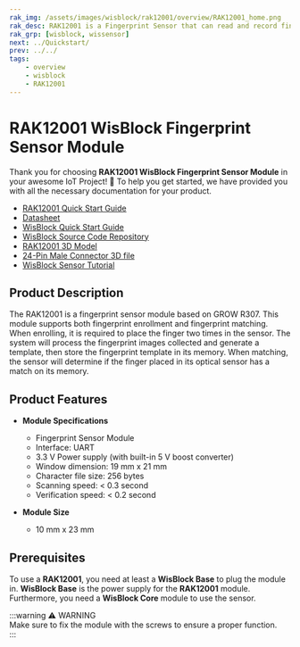 ```yaml
---
rak_img: /assets/images/wisblock/rak12001/overview/RAK12001_home.png
rak_desc: RAK12001 is a Fingerprint Sensor that can read and record fingerprints.
rak_grp: [wisblock, wissensor]
next: ../Quickstart/
prev: ../../
tags:
    - overview
    - wisblock
    - RAK12001
---
```



# RAK12001 WisBlock Fingerprint Sensor Module

Thank you for choosing **RAK12001 WisBlock Fingerprint Sensor Module** in your awesome IoT Project! 🎉 To help you get started, we have provided you with all the necessary documentation for your product.

* [RAK12001 Quick Start Guide](../Quickstart/)
* [Datasheet](../Datasheet/)
* <a href="../../Quickstart/" target="_blank">WisBlock Quick Start Guide</a>
* [WisBlock Source Code Repository](https://github.com/RAKWireless/WisBlock/)
* [RAK12001 3D Model](https://downloads.rakwireless.com/3D_File/WisBlock/3D_RAK12001.stp)
* [24-Pin Male Connector 3D file](https://downloads.rakwireless.com/3D_File/Accessory/WisConnector/M24S1003K6M.stp)
* [WisBlock Sensor Tutorial](https://docs.rakwireless.com/Knowledge-Hub/Learn/WisBlock-Sensor-Tutorial/)

## Product Description

The RAK12001 is a fingerprint sensor module based on GROW R307. This module supports both fingerprint enrollment and fingerprint matching. When enrolling, it is required to place the finger two times in the sensor. The system will process the fingerprint images collected and generate a template, then store the fingerprint template in its memory. When matching, the sensor will determine if the finger placed in its optical sensor has a match on its memory.


## Product Features

* **Module Specifications**
    * Fingerprint Sensor Module
    * Interface: UART
    * 3.3&nbsp;V Power supply (with built-in 5&nbsp;V boost converter)
    * Window dimension: 19&nbsp;mm x 21&nbsp;mm
    * Character file size: 256 bytes
    * Scanning speed: < 0.3 second
    * Verification speed: < 0.2 second


* **Module Size**
    * 10&nbsp;mm x 23&nbsp;mm

## Prerequisites

To use a **RAK12001**, you need at least a **WisBlock Base** to plug the module in. **WisBlock Base** is the power supply for the **RAK12001** module. Furthermore, you need a **WisBlock Core** module to use the sensor.

:::warning ⚠️ WARNING    
Make sure to fix the module with the screws to ensure a proper function.    
:::